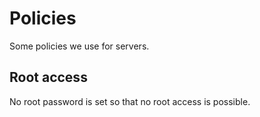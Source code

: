 # Policies

Some policies we use for servers.

## Root access

No root password is set so that no root access is possible.
